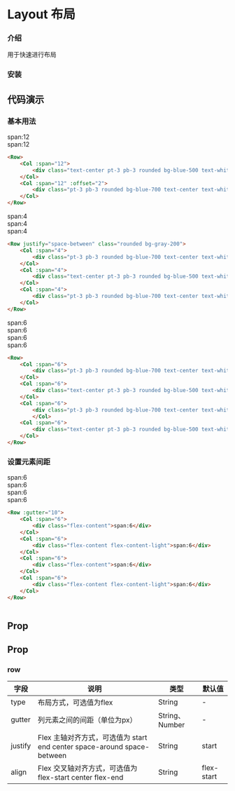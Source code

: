# Layout 布局

### 介绍

用于快速进行布局

### 安装


## 代码演示

### 基本用法


<Row class="h-24 bg-gray-200 rounded">
    <Col :span="12">
        <div class="text-center pt-3 pb-3 rounded bg-blue-500 text-white">span:12</div>
    </Col>
    <Col :span="12" :offset="2">
        <div class="pt-3 pb-3 rounded bg-blue-700 text-center text-white">span:12</div>
    </Col>
</Row>

```html
<Row>
    <Col :span="12">
        <div class="text-center pt-3 pb-3 rounded bg-blue-500 text-white">span:12</div>
    </Col>
    <Col :span="12" :offset="2">
        <div class="pt-3 pb-3 rounded bg-blue-700 text-center text-white">span:12</div>
    </Col>
</Row>
```
<Row justify="space-between" class="rounded bg-gray-200">
    <Col :span="4">
        <div class="pt-3 pb-3 rounded bg-blue-700 text-center text-white">span:4</div>
    </Col>
    <Col :span="4">
        <div class="text-center pt-3 pb-3 rounded bg-blue-500 text-white">span:4</div>
    </Col>
    <Col :span="4">
        <div class="pt-3 pb-3 rounded bg-blue-700 text-center text-white">span:4</div>
    </Col>
</Row>

```html
<Row justify="space-between" class="rounded bg-gray-200">
    <Col :span="4">
        <div class="pt-3 pb-3 rounded bg-blue-700 text-center text-white">span:4</div>
    </Col>
    <Col :span="4">
        <div class="text-center pt-3 pb-3 rounded bg-blue-500 text-white">span:4</div>
    </Col>
    <Col :span="4">
        <div class="pt-3 pb-3 rounded bg-blue-700 text-center text-white">span:4</div>
    </Col>
</Row>

```

<Row align="flex-end" class="h-24 bg-gray-200">
    <Col :span="6">
        <div class="pt-3 pb-3 rounded bg-blue-700 text-center text-white">span:6</div>
    </Col>
    <Col :span="6">
        <div class="text-center pt-3 pb-3 rounded bg-blue-500 text-white">span:6</div>
    </Col>
    <Col :span="6">
        <div class="pt-3 pb-3 rounded bg-blue-700 text-center text-white">span:6</div>
        </Col>
    <Col :span="6">
        <div class="text-center pt-3 pb-3 rounded bg-blue-500 text-white">span:6</div>
    </Col>
</Row>

```html
<Row>
    <Col :span="6">
        <div class="pt-3 pb-3 rounded bg-blue-700 text-center text-white">span:6</div>
    </Col>
    <Col :span="6">
        <div class="text-center pt-3 pb-3 rounded bg-blue-500 text-white">span:6</div>
    </Col>
    <Col :span="6">
        <div class="pt-3 pb-3 rounded bg-blue-700 text-center text-white">span:6</div>
        </Col>
    <Col :span="6">
        <div class="text-center pt-3 pb-3 rounded bg-blue-500 text-white">span:6</div>
    </Col>
</Row>
```

### 设置元素间距



<Row :gutter="10">
    <Col :span="6">
        <div class="pt-3 pb-3 rounded bg-blue-700 text-center text-white">span:6</div>
    </Col>
    <Col :span="6">
        <div class="text-center pt-3 pb-3 rounded bg-blue-500 text-white">span:6</div>
    </Col>
    <Col :span="6">
        <div class="pt-3 pb-3 rounded bg-blue-700 text-center text-white">span:6</div>
        </Col>
    <Col :span="6">
        <div class="text-center pt-3 pb-3 rounded bg-blue-500 text-white">span:6</div>
    </Col>
</Row>

```html
<Row :gutter="10">
    <Col :span="6">
        <div class="flex-content">span:6</div>
    </Col>
    <Col :span="6">
        <div class="flex-content flex-content-light">span:6</div>
    </Col>
    <Col :span="6">
        <div class="flex-content">span:6</div>
    </Col>
    <Col :span="6">
        <div class="flex-content flex-content-light">span:6</div>
    </Col>
</Row>
            
```
## Prop

## Prop

### row

| 字段    | 说明                                                                    | 类型           | 默认值     |
| ------- | ----------------------------------------------------------------------- | -------------- | ---------- |
| type    | 布局方式，可选值为flex                                                  | String         | -          |
| gutter  | 列元素之间的间距（单位为px）                                            | String、Number | -          |
| justify | Flex 主轴对齐方式，可选值为 start end center space-around space-between | String         | start      |
| align   | Flex 交叉轴对齐方式，可选值为 flex-start center flex-end                | String         | flex-start |
